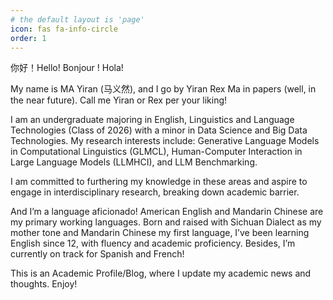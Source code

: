 ```yaml
---
# the default layout is 'page'
icon: fas fa-info-circle
order: 1
---
```

你好！Hello! Bonjour ! Hola!

My name is MA Yiran (马义然), and I go by Yiran Rex Ma in papers (well, in the near future). Call me Yiran or Rex per your liking!

I am an undergraduate majoring in English, Linguistics and Language Technologies (Class of 2026) with a minor in Data Science and Big Data Technologies. My research interests include: Generative Language Models in Computational Linguistics (GLMCL), Human-Computer Interaction in Large Language Models (LLMHCI), and LLM Benchmarking.

I am committed to furthering my knowledge in these areas and aspire to engage in interdisciplinary research, breaking down academic barrier.

And I’m a language aficionado! American English and Mandarin Chinese are my primary working languages. Born and raised with Sichuan Dialect as my mother tone and Mandarin Chinese my first language, I’ve been learning English since 12, with fluency and academic proficiency. Besides, I’m currently on track for Spanish and French!

This is an Academic Profile/Blog, where I update my academic news and thoughts. Enjoy!
